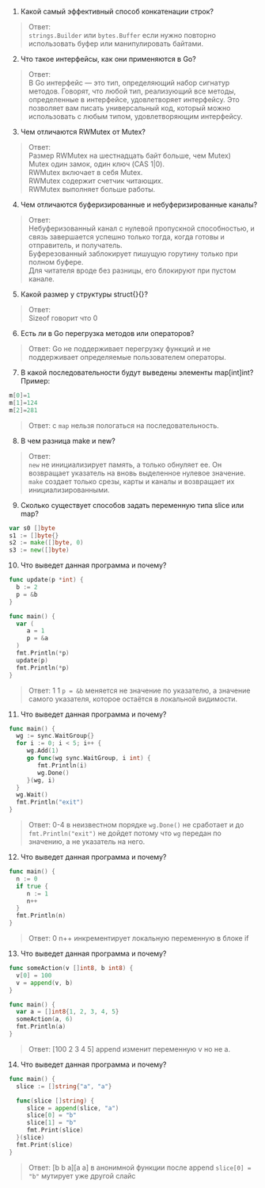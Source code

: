 1. Какой самый эффективный способ конкатенации строк?

> Ответ:\
>`strings.Builder` или `bytes.Buffer` если нужно повторно использовать буфер или манипулировать байтами.


2. Что такое интерфейсы, как они применяются в Go?
>Ответ:\
>В Go интерфейс — это тип, определяющий набор сигнатур методов. 
>Говорят, что любой тип, реализующий все методы, определенные в интерфейсе, удовлетворяет интерфейсу. 
>Это позволяет вам писать универсальный код, который можно использовать с любым типом, удовлетворяющим интерфейсу.

3. Чем отличаются RWMutex от Mutex?
>Ответ:\
>Размер RWMutex на шестнадцать байт больше, чем Mutex)\
>Mutex один замок, один ключ (CAS 1|0).\
>RWMutex включает в себя Mutex.\
>RWMutex содержит счетчик читающих.\
>RWMutex выполняет больше работы.

4. Чем отличаются буферизированные и небуферизированные каналы?
>Ответ:\
>Небуферизованный канал с нулевой пропускной способностью, 
>и связь завершается успешно только тогда, когда готовы и отправитель, и получатель.\
>Буферезованный заблокирует пишущую горутину только при полном буфере.\
>Для читателя вроде без разницы, его блокируют при пустом канале.

5. Какой размер у структуры struct{}{}?
>Ответ:\
>Sizeof говорит что 0

6. Есть ли в Go перегрузка методов или операторов?
>Ответ:
>Go не поддерживает перегрузку функций и не поддерживает определяемые пользователем операторы.

7. В какой последовательности будут выведены элементы map[int]int?
   Пример:

```go
m[0]=1
m[1]=124
m[2]=281
```
>Ответ:
>с `map` нельзя пологаться на последовательность.

8. В чем разница make и new?
>Ответ:\
>`new` не инициализирует память, а только обнуляет ее. Он возвращает указатель на вновь выделенное нулевое значение. 
>`make` создает только срезы, карты и каналы и возвращает их инициализированными.

9. Сколько существует способов задать переменную типа slice или map?
```Go
var s0 []byte
s1 := []byte{}
s2 := make([]byte, 0)
s3 := new([]byte)
```

10. Что выведет данная программа и почему?

```go
func update(p *int) {
  b := 2
  p = &b
}

func main() {
  var (
     a = 1
     p = &a
  )
  fmt.Println(*p)
  update(p)
  fmt.Println(*p)
}
```
>Ответ:
>1 1
>`p = &b` меняется не значение по указателю, а значение самого указателя, которое остаётся в локальной видимости.

11. Что выведет данная программа и почему?

```go
func main() {
  wg := sync.WaitGroup{}
  for i := 0; i < 5; i++ {
     wg.Add(1)
     go func(wg sync.WaitGroup, i int) {
        fmt.Println(i)
        wg.Done()
     }(wg, i)
  }
  wg.Wait()
  fmt.Println("exit")
}
```
>Ответ:
>0-4 в неизвестном порядке
>`wg.Done()` не сработает и до `fmt.Println("exit")` не дойдет потому что `wg` передан по значению, а не указатель на него.

12. Что выведет данная программа и почему?

```go
func main() {
  n := 0
  if true {
     n := 1
     n++
  }
  fmt.Println(n)
}
```
>Ответ:
>0
>n++ инкрементирует локальную переменную в блоке if

13. Что выведет данная программа и почему?

```go
func someAction(v []int8, b int8) {
  v[0] = 100
  v = append(v, b)
}

func main() {
  var a = []int8{1, 2, 3, 4, 5}
  someAction(a, 6)
  fmt.Println(a)
}
```
>Ответ:
>[100 2 3 4 5]
>append изменит переменную v но не а.

14. Что выведет данная программа и почему?

```go
func main() {
  slice := []string{"a", "a"}

  func(slice []string) {
     slice = append(slice, "a")
     slice[0] = "b"
     slice[1] = "b"
     fmt.Print(slice)
  }(slice)
  fmt.Print(slice)
}

```
>Ответ:
>[b b a][a a]
>в анонимной функции после append `slice[0] = "b"` мутирует уже другой слайс


